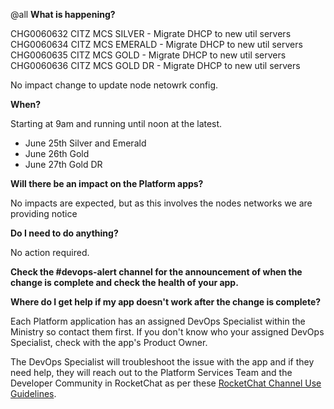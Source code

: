@all
**What is happening?**

CHG0060632 CITZ MCS SILVER - Migrate DHCP to new util servers
CHG0060634 CITZ MCS EMERALD - Migrate DHCP to new util servers
CHG0060635 CITZ MCS GOLD - Migrate DHCP to new util servers
CHG0060636 CITZ MCS GOLD DR - Migrate DHCP to new util servers

No impact change to update node netowrk config.

**When?**

Starting at 9am and running until noon at the latest.

- June 25th Silver and Emerald
- June 26th Gold
- June 27th Gold DR

**Will there be an impact on the Platform apps?**

No impacts are expected, but as this involves the nodes networks we are providing notice

**Do I need to do anything?**

No action required.

**Check the #devops-alert channel for the announcement of when the change is complete and check the health of your app.**

**Where do I get help if my app doesn't work after the change is complete?**

Each Platform application has an assigned DevOps Specialist within the Ministry so contact them first. If you don't know who your assigned DevOps Specialist, check with the app's Product Owner.

The DevOps Specialist will troubleshoot the issue with the app and if they need help, they will reach out to the Platform Services Team and the Developer Community in RocketChat as per these [RocketChat Channel Use Guidelines](https://docs.developer.gov.bc.ca/rocketchat-channel-descriptions/).
